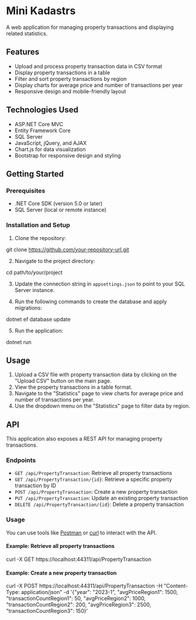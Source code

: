 # Mini Kadastrs

A web application for managing property transactions and displaying related statistics.

## Features

- Upload and process property transaction data in CSV format
- Display property transactions in a table
- Filter and sort property transactions by region
- Display charts for average price and number of transactions per year
- Responsive design and mobile-friendly layout

## Technologies Used

- ASP.NET Core MVC
- Entity Framework Core
- SQL Server
- JavaScript, jQuery, and AJAX
- Chart.js for data visualization
- Bootstrap for responsive design and styling

## Getting Started

### Prerequisites

- .NET Core SDK (version 5.0 or later)
- SQL Server (local or remote instance)

### Installation and Setup

1. Clone the repository:

git clone https://github.com/your-repository-url.git

2. Navigate to the project directory:

cd path/to/your/project

3. Update the connection string in `appsettings.json` to point to your SQL Server instance.

4. Run the following commands to create the database and apply migrations:

dotnet ef database update

5. Run the application:

dotnet run


## Usage

1. Upload a CSV file with property transaction data by clicking on the "Upload CSV" button on the main page.
2. View the property transactions in a table format.
3. Navigate to the "Statistics" page to view charts for average price and number of transactions per year.
4. Use the dropdown menu on the "Statistics" page to filter data by region.

## API

This application also exposes a REST API for managing property transactions.

### Endpoints

- `GET /api/PropertyTransaction`: Retrieve all property transactions
- `GET /api/PropertyTransaction/{id}`: Retrieve a specific property transaction by ID
- `POST /api/PropertyTransaction`: Create a new property transaction
- `PUT /api/PropertyTransaction`: Update an existing property transaction
- `DELETE /api/PropertyTransaction/{id}`: Delete a property transaction

### Usage

You can use tools like [Postman](https://www.postman.com/) or [curl](https://curl.se/) to interact with the API.

#### Example: Retrieve all property transactions

curl -X GET https://localhost:44311/api/PropertyTransaction

#### Example: Create a new property transaction
curl -X POST https://localhost:44311/api/PropertyTransaction
-H "Content-Type: application/json"
-d '{"year": "2023-1", "avgPriceRegion1": 1500, "transactionCountRegion1": 50, "avgPriceRegion2": 1000, "transactionCountRegion2": 200, "avgPriceRegion3": 2500, "transactionCountRegion3": 150}'


